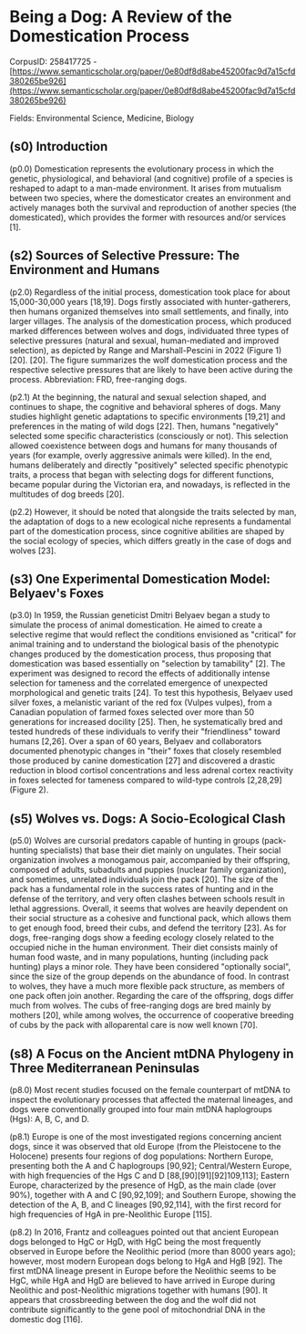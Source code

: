 # Being a Dog: A Review of the Domestication Process

CorpusID: 258417725 - [https://www.semanticscholar.org/paper/0e80df8d8abe45200fac9d7a15cfd380265be926](https://www.semanticscholar.org/paper/0e80df8d8abe45200fac9d7a15cfd380265be926)

Fields: Environmental Science, Medicine, Biology

## (s0) Introduction
(p0.0) Domestication represents the evolutionary process in which the genetic, physiological, and behavioral (and cognitive) profile of a species is reshaped to adapt to a man-made environment. It arises from mutualism between two species, where the domesticator creates an environment and actively manages both the survival and reproduction of another species (the domesticated), which provides the former with resources and/or services [1].
## (s2) Sources of Selective Pressure: The Environment and Humans
(p2.0) Regardless of the initial process, domestication took place for about 15,000-30,000 years [18,19]. Dogs firstly associated with hunter-gatherers, then humans organized themselves into small settlements, and finally, into larger villages. The analysis of the domestication process, which produced marked differences between wolves and dogs, individuated three types of selective pressures (natural and sexual, human-mediated and improved selection), as depicted by Range and Marshall-Pescini in 2022 (Figure 1) [20].  [20]. The figure summarizes the wolf domestication process and the respective selective pressures that are likely to have been active during the process. Abbreviation: FRD, free-ranging dogs.

(p2.1) At the beginning, the natural and sexual selection shaped, and continues to shape, the cognitive and behavioral spheres of dogs. Many studies highlight genetic adaptations to specific environments [19,21] and preferences in the mating of wild dogs [22]. Then, humans "negatively" selected some specific characteristics (consciously or not). This selection allowed coexistence between dogs and humans for many thousands of years (for example, overly aggressive animals were killed). In the end, humans deliberately and directly "positively" selected specific phenotypic traits, a process that began with selecting dogs for different functions, became popular during the Victorian era, and nowadays, is reflected in the multitudes of dog breeds [20].

(p2.2) However, it should be noted that alongside the traits selected by man, the adaptation of dogs to a new ecological niche represents a fundamental part of the domestication process, since cognitive abilities are shaped by the social ecology of species, which differs greatly in the case of dogs and wolves [23].
## (s3) One Experimental Domestication Model: Belyaev's Foxes
(p3.0) In 1959, the Russian geneticist Dmitri Belyaev began a study to simulate the process of animal domestication. He aimed to create a selective regime that would reflect the conditions envisioned as "critical" for animal training and to understand the biological basis of the phenotypic changes produced by the domestication process, thus proposing that domestication was based essentially on "selection by tamability" [2]. The experiment was designed to record the effects of additionally intense selection for tameness and the correlated emergence of unexpected morphological and genetic traits [24]. To test this hypothesis, Belyaev used silver foxes, a melanistic variant of the red fox (Vulpes vulpes), from a Canadian population of farmed foxes selected over more than 50 generations for increased docility [25]. Then, he systematically bred and tested hundreds of these individuals to verify their "friendliness" toward humans [2,26]. Over a span of 60 years, Belyaev and collaborators documented phenotypic changes in "their" foxes that closely resembled those produced by canine domestication [27] and discovered a drastic reduction in blood cortisol concentrations and less adrenal cortex reactivity in foxes selected for tameness compared to wild-type controls [2,28,29] (Figure 2).
## (s5) Wolves vs. Dogs: A Socio-Ecological Clash
(p5.0) Wolves are cursorial predators capable of hunting in groups (pack-hunting specialists) that base their diet mainly on ungulates. Their social organization involves a monogamous pair, accompanied by their offspring, composed of adults, subadults and puppies (nuclear family organization), and sometimes, unrelated individuals join the pack [20]. The size of the pack has a fundamental role in the success rates of hunting and in the defense of the territory, and very often clashes between schools result in lethal aggressions. Overall, it seems that wolves are heavily dependent on their social structure as a cohesive and functional pack, which allows them to get enough food, breed their cubs, and defend the territory [23]. As for dogs, free-ranging dogs show a feeding ecology closely related to the occupied niche in the human environment. Their diet consists mainly of human food waste, and in many populations, hunting (including pack hunting) plays a minor role. They have been considered "optionally social", since the size of the group depends on the abundance of food. In contrast to wolves, they have a much more flexible pack structure, as members of one pack often join another. Regarding the care of the offspring, dogs differ much from wolves. The cubs of free-ranging dogs are bred mainly by mothers [20], while among wolves, the occurrence of cooperative breeding of cubs by the pack with alloparental care is now well known [70].
## (s8) A Focus on the Ancient mtDNA Phylogeny in Three Mediterranean Peninsulas
(p8.0) Most recent studies focused on the female counterpart of mtDNA to inspect the evolutionary processes that affected the maternal lineages, and dogs were conventionally grouped into four main mtDNA haplogroups (Hgs): A, B, C, and D.

(p8.1) Europe is one of the most investigated regions concerning ancient dogs, since it was observed that old Europe (from the Pleistocene to the Holocene) presents four regions of dog populations: Northern Europe, presenting both the A and C haplogroups [90,92]; Central/Western Europe, with high frequencies of the Hgs C and D [88,[90][91][92]109,113]; Eastern Europe, characterized by the presence of HgD, as the main clade (over 90%), together with A and C [90,92,109]; and Southern Europe, showing the detection of the A, B, and C lineages [90,92,114], with the first record for high frequencies of HgA in pre-Neolithic Europe [115].

(p8.2) In 2016, Frantz and colleagues pointed out that ancient European dogs belonged to HgC or HgD, with HgC being the most frequently observed in Europe before the Neolithic period (more than 8000 years ago); however, most modern European dogs belong to HgA and HgB [92]. The first mtDNA lineage present in Europe before the Neolithic seems to be HgC, while HgA and HgD are believed to have arrived in Europe during Neolithic and post-Neolithic migrations together with humans [90]. It appears that crossbreeding between the dog and the wolf did not contribute significantly to the gene pool of mitochondrial DNA in the domestic dog [116].
